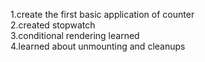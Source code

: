 1.create the first basic application of counter
<br>
2.created stopwatch
<br>
3.conditional rendering learned
<br>
4.learned about unmounting and cleanups